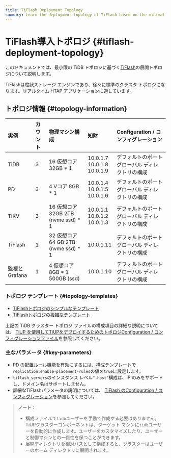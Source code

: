 ```yaml
---
title: TiFlash Deployment Topology
summary: Learn the deployment topology of TiFlash based on the minimal TiDB topology.
---
```


# TiFlash導入トポロジ {#tiflash-deployment-topology}

このドキュメントでは、最小限の TiDB トポロジに基づく[TiFlash](/tiflash/tiflash-overview.md)の展開トポロジについて説明します。

TiFlashは柱状ストレージ エンジンであり、徐々に標準のクラスタ トポロジになります。リアルタイム HTAP アプリケーションに適しています。

## トポロジ情報 {#topology-information}

| 実例         | カウント | 物理マシン構成                          | 知財                                   | Configuration / コンフィグレーション    |
| :--------- | :--- | :------------------------------- | :----------------------------------- | :---------------------------- |
| TiDB       | 3    | 16 仮想コア 32GB * 1                 | 10.0.1.7<br/> 10.0.1.8<br/> 10.0.1.9 | デフォルトのポート<br/>グローバル ディレクトリの構成 |
| PD         | 3    | 4 Vコア 8GB * 1                    | 10.0.1.4<br/> 10.0.1.5<br/> 10.0.1.6 | デフォルトのポート<br/>グローバル ディレクトリの構成 |
| TiKV       | 3    | 16 仮想コア 32GB 2TB (nvme ssd) * 1  | 10.0.1.1<br/> 10.0.1.2<br/> 10.0.1.3 | デフォルトのポート<br/>グローバル ディレクトリの構成 |
| TiFlash    | 1    | 32 仮想コア 64 GB 2TB (nvme ssd) * 1 | 10.0.1.11                            | デフォルトのポート<br/>グローバル ディレクトリの構成 |
| 監視とGrafana | 1    | 4 仮想コア 8GB * 1 500GB (ssd)       | 10.0.1.10                            | デフォルトのポート<br/>グローバル ディレクトリの構成 |

### トポロジ テンプレート {#topology-templates}

-   [TiFlashトポロジのシンプルなテンプレート](https://github.com/pingcap/docs/blob/master/config-templates/simple-tiflash.yaml)
-   [TiFlashトポロジの複雑なテンプレート](https://github.com/pingcap/docs/blob/master/config-templates/complex-tiflash.yaml)

上記の TiDB クラスター トポロジ ファイルの構成項目の詳細な説明については、 [TiUP を使用してTiUPをデプロイするためのトポロジConfiguration / コンフィグレーションファイル](/tiup/tiup-cluster-topology-reference.md)を参照してください。

### 主なパラメータ {#key-parameters}

-   PD の[配置ルール](/configure-placement-rules.md)機能を有効にするには、構成テンプレートで`replication.enable-placement-rules`の値を`true`に設定します。
-   `tiflash_servers`のインスタンス レベル`"-host"`構成は、IP のみをサポートし、ドメイン名はサポートしません。
-   詳細なTiFlashパラメータの説明については、 [TiFlash のConfiguration / コンフィグレーション](/tiflash/tiflash-configuration.md)を参照してください。

> **ノート：**
>
> -   構成ファイルで`tidb`ユーザーを手動で作成する必要はありません。 TiUPクラスターコンポーネントは、ターゲット マシンに`tidb`ユーザーを自動的に作成します。ユーザーをカスタマイズしたり、ユーザーと制御マシンとの一貫性を保つことができます。
> -   展開ディレクトリを相対パスとして構成すると、クラスターはユーザーのホーム ディレクトリに展開されます。
